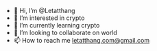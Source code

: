 - 👋 Hi, I’m @Letatthang
- 👀 I’m interested in crypto
- 🌱 I’m currently learning crypto
- 💞️ I’m looking to collaborate on world
- 📫 How to reach me letatthang.com@gmail.com

<!---
Letatthang/Letatthang is a ✨ special ✨ repository because its `README.md` (this file) appears on your GitHub profile.
You can click the Preview link to take a look at your changes.
--->
